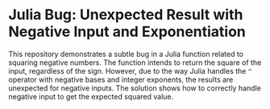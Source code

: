 # Julia Bug: Unexpected Result with Negative Input and Exponentiation

This repository demonstrates a subtle bug in a Julia function related to squaring negative numbers. The function intends to return the square of the input, regardless of the sign. However, due to the way Julia handles the `^` operator with negative bases and integer exponents, the results are unexpected for negative inputs.  The solution shows how to correctly handle negative input to get the expected squared value.